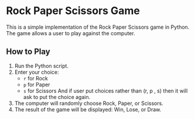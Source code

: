 # Rock Paper Scissors Game

This is a simple implementation of the Rock Paper Scissors game in Python. The game allows a user to play against the computer.

## How to Play

1. Run the Python script.
2. Enter your choice:
    - `r` for Rock
    - `p` for Paper
    - `s` for Scissors
  And if user put choices rather than (r, p , s) then it will ask to put the choice again.
3. The computer will randomly choose Rock, Paper, or Scissors.
4. The result of the game will be displayed: Win, Lose, or Draw.



